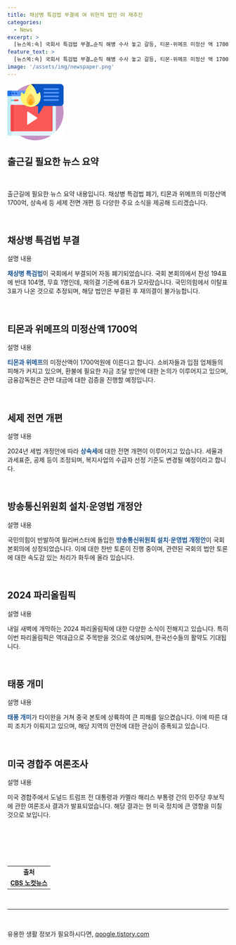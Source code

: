 ```yaml
---
title: 채상병 특검법 부결에 여 위헌적 법안 야 재추진
categories:
  - News
excerpt: >
  [뉴스쏙:속] 국회서 특검법 부결…순직 해병 수사 놓고 갈등, 티몬·위메프 미정산 액 1700억, 상속세 등 세제 개편, 방송 4법 필리버스터 돌입, 2024 파리올림픽 개막, 우리나라 여자 핸드볼 독일에 재역전승, 오늘 대한민국 의료 사활을 건 제1차 전국의사 대토론회, 태풍 개미 중국 상륙, 트럼프 주요 경합주에서 근소한 우위를 보여. (요약문 출처: CBS노컷뉴스)
feature_text: >
  [뉴스쏙:속] 국회서 특검법 부결…순직 해병 수사 놓고 갈등, 티몬·위메프 미정산 액 1700억, 상속세 등 세제 개편, 방송 4법 필리버스터 돌입, 2024 파리올림픽 개막, 우리나라 여자 핸드볼 독일에 재역전승, 오늘 대한민국 의료 사활을 건 제1차 전국의사 대토론회, 태풍 개미 중국 상륙, 트럼프 주요 경합주에서 근소한 우위를 보여. (요약문 출처: CBS노컷뉴스)
image: '/assets/img/newspaper.png'
---
```


<p><img src="/assets/img/news.png" alt="rentncar 속보" /></p>

<h2 data-ke-size="size26">출근길 필요한 뉴스 요약</h2>

<p data-ke-size="size16">&nbsp;</p>

<p data-ke-size="size16">출근길에 필요한 뉴스 요약 내용입니다. 채상병 특검법 폐기, 티몬과 위메프의 미정산액 1700억, 상속세 등 세제 전면 개편 등 다양한 주요 소식을 제공해 드리겠습니다.</p>

<p data-ke-size="size16">&nbsp;</p>

<h2 data-ke-size="size26">채상병 특검법 부결</h2>

<p data-ke-size="size16">설명 내용</p>

<p data-ke-size="size16"><b><span style="color: #1a5490;">채상병 특검법</span></b>이 국회에서 부결되어 자동 폐기되었습니다. 국회 본회의에서 찬성 194표에 반대 104명, 무효 1명인데, 재의결 기준에 6표가 모자랐습니다. 국민의힘에서 이탈표 3표가 나온 것으로 추정되며, 해당 법안은 부결된 후 재의결이 불가능합니다.</p>

<p data-ke-size="size16">&nbsp;</p>

<h2 data-ke-size="size26">티몬과 위메프의 미정산액 1700억</h2>

<p data-ke-size="size16">설명 내용</p>

<p data-ke-size="size16"><b><span style="color: #1a5490;">티몬과 위메프</span></b>의 미정산액이 1700억원에 이른다고 합니다. 소비자들과 입점 업체들의 피해가 커지고 있으며, 환불에 필요한 자금 조달 방안에 대한 논의가 이루어지고 있으며, 금융감독원은 관련 대금에 대한 검증을 진행할 예정입니다.</p>

<p data-ke-size="size16">&nbsp;</p>

<h2 data-ke-size="size26">세제 전면 개편</h2>

<p data-ke-size="size16">설명 내용</p>

<p data-ke-size="size16">2024년 세법 개정안에 따라 <b><span style="color: #1a5490;">상속세</span></b>에 대한 전면 개편이 이루어지고 있습니다. 세율과 과세표준, 공제 등이 조정되며, 복지사업의 수급자 선정 기준도 변경될 예정이라고 합니다.</p>

<p data-ke-size="size16">&nbsp;</p>

<h2 data-ke-size="size26">방송통신위원회 설치·운영법 개정안</h2>

<p data-ke-size="size16">설명 내용</p>

<p data-ke-size="size16">국민의힘이 반발하여 필리버스터에 돌입한 <b><span style="color: #1a5490;">방송통신위원회 설치·운영법 개정안</span></b>이 국회 본회의에 상정되었습니다. 이에 대한 찬반 토론이 진행 중이며, 관련된 국회의 법안 토론에 대한 속도감 있는 처리가 화두에 올라 있습니다.</p>

<p data-ke-size="size16">&nbsp;</p>

<h2 data-ke-size="size26">2024 파리올림픽</h2>

<p data-ke-size="size16">설명 내용</p>

<p data-ke-size="size16">내일 새벽에 개막하는 2024 파리올림픽에 대한 다양한 소식이 전해지고 있습니다. 특히 이번 파리올림픽은 역대급으로 주목받을 것으로 예상되며, 한국선수들의 활약도 기대됩니다.</p>

<p data-ke-size="size16">&nbsp;</p>

<h2 data-ke-size="size26">태풍 개미</h2>

<p data-ke-size="size16">설명 내용</p>

<p data-ke-size="size16"><b><span style="color: #1a5490;">태풍 개미</span></b>가 타이완을 거쳐 중국 본토에 상륙하여 큰 피해를 일으켰습니다. 이에 따른 대피 조치가 이뤄지고 있으며, 해당 지역의 안전에 대한 관심이 증폭되고 있습니다.</p>

<p data-ke-size="size16">&nbsp;</p>

<h2 data-ke-size="size26">미국 경합주 여론조사</h2>

<p data-ke-size="size16">설명 내용</p>

<p data-ke-size="size16">미국 경합주에서 도널드 트럼프 전 대통령과 카멜라 해리스 부통령 간의 민주당 후보직에 관한 여론조사 결과가 발표되었습니다. 해당 결과는 현 미국 정치에 큰 영향을 미칠 것으로 보입니다.</p>

<p data-ke-size="size16">&nbsp;</p>

<p data-ke-size="size16">&nbsp;</p>

<p data-ke-size="size16">&nbsp;</p>

<table>
    <tbody>
        <tr>
            <td style="text-align: center; height: 17px;"><b>출처</b></td>
        </tr>
        <tr>
            <td style="text-align: center; height: 17px;"><b><a href="https://url.kr/b71afn">CBS 노컷뉴스</a></b></td>
        </tr>
    </tbody>
</table>

<p data-ke-size="size16">&nbsp;</p>

<hr>

<p data-ke-size="size16">&nbsp;</p>
유용한 생활 정보가 필요하시다면, <a href="https://qoogle.tistory.com" rel="dofollow">qoogle.tistory.com</a>


